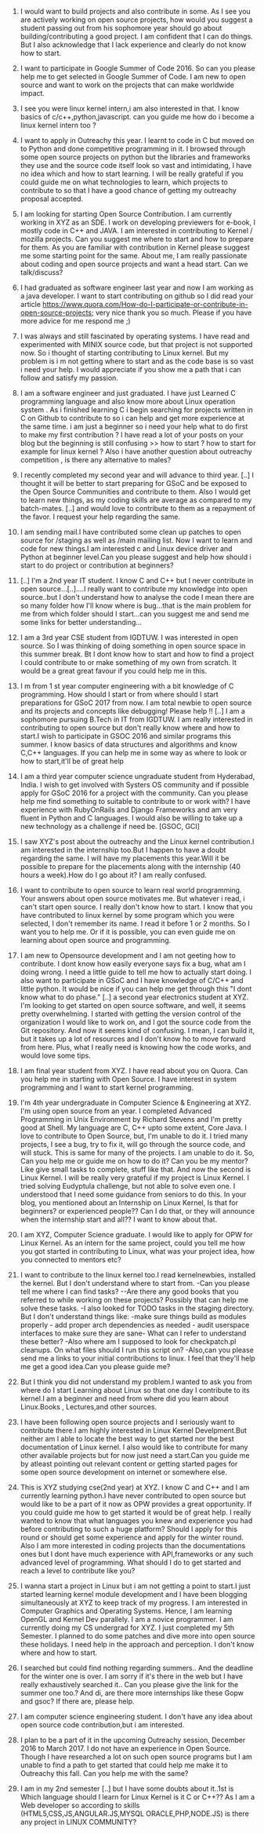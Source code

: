 1. I would want to build projects and also contribute in some. As I see you are actively working on open source projects, how would you suggest a student passing out from his sophomore year should go about building/contributing a good project. I am confident that I can do things. But I also acknowledge that I lack experience and clearly do not know how to start. 
2. I want to participate in Google Summer of Code 2016. So can you please help me to get selected in Google Summer of Code. I am new to open source and want to work on the projects that can make worldwide impact.
3. I see you were linux kernel intern,i am also interested in that. I know basics of c/c++,python,javascript. can you guide me how do i become a linux kernel intern too ?
4. I want to apply in Outreachy this year. I learnt to code in C but moved on to Python and done competitive programming in it. I browsed through some open source projects on python but the libraries and frameworks they use and the source code itself look so vast and intimidating, I have no idea which and how to start learning. I will be really grateful if you could guide me on what technologies to learn, which projects to contribute to so that I have a good chance of getting my outreachy proposal accepted.
5. I am looking for starting Open Source Contribution. I am currently working in XYZ as an SDE. I work on developing previewers for e-book, I mostly code in C++ and JAVA. I am interested in contributing to Kernel / mozilla projects. Can you suggest me where to start and how to prepare for them. As you are familiar with contribution in Kernel please suggest me some starting point for the same.
About me, I am really passionate about coding and open source projects and want a head start. Can we talk/discuss?
6. I had graduated as software engineer last year and now I am working as a java developer. I want to start contributing on github so I did read your article https://www.quora.com/How-do-I-participate-or-contribute-in-open-source-projects; very nice thank you so much. Please if you have more advice for me respond me ;)
7. I was always and still fascinated by operating systems. I have read and experimented with MINIX source code, but that project is not supported now. So i thought of starting contributing to Linux kernel. But my problem is i m not getting where to start and as the code base is so vast i need your help. I would appreciate if you show me a path that i can follow and satisfy my passion. 
8. I am a software engineer and just graduated. I have just Learned C programming language and also know more about Linux operation system . As i finished learning C i begin searching for projects written in C on Github to contribute to so i can help and get more experience at the same time. i am just a beginner so i need your help what to do first to make my first contribution ? I have read a lot of your posts on your blog  but the beginning is still confusing >> how to start ? how to start for example for linux kernel ? Also i have another question about outreachy competition , is there any alternative to males?
9. I recently completed my second year and will advance to third year. [..] I thought it will be better to start preparing for GSoC and be exposed to the Open Source Communities and contribute to them. Also I would get to learn new things, as my coding skills are average as compared to my batch-mates. [..] and would love to contribute to them as a repayment of the favor. I request your help regarding the same.
10. I am sending mail.I have contributed  some clean up patches to open source for /staging as well as /main mailing list. Now I want to learn and code for new things.I am interested c and Linux device driver and Python at beginner level.Can you please suggest and help how should i start to do project or contribution at beginners? 

11. [..] I'm a 2nd year IT student. I know C and C++ but I never contribute in open source…[..]....I really want to contribute my knowledge into open source..but I don't understand how to analyse the code I mean there are so many folder how I'll know where is bug...that is the main problem for me from which folder should I start...can you suggest me and send me some links for better understanding…
12. I am a 3rd year CSE student from IGDTUW. I was interested in open source. So I was thinking of doing something in open source space in this summer break. Bt I dont know how to start and how to find a project I could contribute to or make something of my own from scratch. It would be a great great favour if you could help me in this. 
13. I m from 1 st year computer engineering with a bit knowledge of C programming. How  should I start or from where should I start preparations for GSoC 2017 from now. I am total newbie to open source and its projects and concepts like debugging! Please help !! 
[..] I am a sophomore pursuing B.Tech in IT from IGDTUW. I am really interested in contributing to open source but don't really know where and how to start.I wish to participate in GSOC 2016 and similar programs this summer. I know basics of data structures and algorithms and know C,C++ languages. If you can help me in some way as where to look or how to start,it'll be of great help
14. I am a third year computer science ungraduate student from Hyderabad, India. I wish to get involved with Systers OS community and if possible apply for GSoC 2016 for a project with the community. 
Can you please help me find something to suitable to contribute to or work with? I have experience with RubyOnRails and Django Frameworks and am very fluent in Python and C languages. I would also be willing to take up a new technology as a challenge if need be. [GSOC, GCI] 
15. I saw XYZ's post about the outreachy and the Linux kernel contribution.I am interested in the internship too.But I happen to have a doubt regarding the same. I will have my placements this year.Will it be possible to prepare for the placements along with the internship (40 hours a week).How do I go about it? I am really confused.
16. I want to contribute to open source to learn real world programming. Your answers about open source motivates me. But whatever i read, i can't start open source. I really don't know how to start. I know that you have contributed to linux kernel by some program which you were selected, I don't remember its name. I read it before 1 or 2 months. So I want you to help me. Or if it is possible, you can even guide me on learning about open source and programming. 
17. I am new to Opensource development and I am not geeting how to contribute. I dont know how easily everyone says fix a bug, what am I doing wrong. I need a little guide to tell me how to actually start doing. I also want to participate in GSoC and I have knowledge of C/C++ and little python. It would be nice if you can help me get through this "I dont know what to do phase."
[..] a second year electronics student at XYZ. I'm looking to get started on open source software, and well, it seems pretty overwhelming. I started with getting the version control of the organization I would like to work on, and I got the source code from the Git repository. And now it seems kind of confusing. I mean, I can build it, but it takes up a lot of resources and I don't know ho to move forward from here. Plus, what I really need is knowing how the code works, and would love some tips. 
18. I am final year student from XYZ. I have read about you on Quora. Can you help me in starting with Open Source. I have interest in system programming and I want to start kernel programming.
19. I'm 4th year undergraduate in  Computer Science & Engineering at XYZ. I'm using open source from an year. I completed Advanced Programming in Unix Environment by Richard Stevens and I'm pretty good at Shell. My language are C, C++ upto some extent, Core Java. I love to contribute to Open Source, but, I'm unable to do it. I tried many projects, I see a bug, try to fix it, will go through the source code, and will stuck. This is same for many of the projects. I am unable to do it. So, Can you help me or guide me on how to do it? Can you be my mentor? Like give small tasks to complete, stuff like that. And now the second is Linux Kernel. I will be really very grateful if my project is Linux Kernel. I tried solving Eudyptula challenge, but not able to solve even one. I understood that I need some guidance from seniors to do this.  In your blog, you  mentioned about an Internship on Linux Kernel, Is that for beginners? or experienced people?? Can I do that, or they will announce when the internship start and all?? I want to know about that. 
20. I am XYZ, Computer Science graduate. I would like to apply for OPW for Linux Kernel. As an intern for the same project, could you tell me how you got started in contributing to Linux, what was your project idea, how you connected to mentors etc?
21. I want to contribute to the linux kernel too.I read kernelnewbies, installed the kernel. But I don't understand where to start from. 
-Can you please tell me where I can find tasks?
--Are there any good books that you referred to while working on these projects? Possibly that can help me solve these tasks.
-I also looked for TODO tasks in the staging directory. But I don't understand things like: -make sure things build as modules properly
        - add proper arch dependencies as needed
        - audit userspace interfaces to make sure they are sane-
What can I refer to understand these better? 
-Also where am I supposed to look for checkpatch.pl cleanups. On what files should I run this script on?
-Also,can you please send me a links to your initial contributions to linux. I feel that they'll help me get a good idea.Can you please guide me?
22. But I think you did not understand my problem.I wanted to ask you from where do I start Learning about Linux so that one day I contribute to its kernel.I am a beginner and need from where did you learn about Linux.Books , Lectures,and other sources. 
23. I have been following open source projects and I seriously want to contribute there.I am highly interested in Linux Kernel Develpment.But neither am I able to locate the best way to get started nor the best documentation of Linux kernel. I also would like to contribute for many other available projects but for now just need a start.Can you guide me by atleast pointing out relevant content or getting started pages for some open source development on internet or somewhere else.
24. This is XYZ studying cse(2nd year) at XYZ. I know C and C++ and I am currently learning python.I have never contributed to open source but would like to be a part of it now as OPW provides a great opportunity. If you could guide me how to get started it would be of great help. I really wanted to know that what languages you knew and experience you had before contributing to such a huge platform? Should I apply for this round or should get some experience and apply for the winter round. Also I am more interested in coding projects than the documentations ones but I dont have much experience with API,frameworks or any such advanced level of programming. What should I do to get started and reach a level to contribute like you? 
25. I wanna start a project in Linux but i am not getting a point to start.I just started learning kernel module development and I have been blogging simultaneously at XYZ to keep track of my progress. I am interested in Computer Graphics and Operating Systems. Hence, I am learning OpenGL and Kernel Dev parallely. I am a novice programmer. I am currently doing my CS undergrad for XYZ. I just completed my 5th Semester. I planned to do some patches and dive more into open source these holidays. I need help in the approach and perception. I don't know where and how to start.
26. I searched but could find nothing regarding summers.. And the deadline for the winter one is over. I am sorry if it's there in the web but I have really exhaustively searched it.. Can you please give the link for the summer one too.? And di, are there more internships like these Gopw and gsoc? If there are, please help. 
27. I am computer science engineering student. I don't have any idea about open source code contribution,but i am interested. 
28. I plan to be a part of it in the upcoming Outreachy session, December 2016 to March 2017. I do not have an experience in Open Source. Though I have researched a lot on such open source programs but I am unable to find a path to get started that could help me make it to Outreachy this fall. Can you help me with the same?
29. I am in my 2nd semester [..] but I have some doubts about it..1st is Which language should I learn for Linux Kernel is it C or C++?? As I am a Web developer so according to skills (HTML5,CSS,JS,ANGULAR.JS,MYSQL ORACLE,PHP,NODE.JS) is there any project in LINUX COMMUNITY?  


